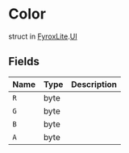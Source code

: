 # Color
struct in [FyroxLite](../../scripting_api.md).[UI](../UI.md)

## Fields
| Name | Type | Description |
|---|---|---|
| `R` | byte |  |
| `G` | byte |  |
| `B` | byte |  |
| `A` | byte |  |

